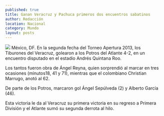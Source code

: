 ```yaml
---
published: true
title: Ganan Veracruz y Pachuca primeros dos encuentros sabatinos
author: Redacción
location: Nacional
category: Mundo
layout: posts
---
```


![](http://i.imgur.com/9tPCPFvm.jpg)
México, DF. En la segunda fecha del Torneo Apertura 2013, los Tiburones del Veracruz, golearon a los Potros del Atlante 4-2, en un encuentro disputado en el estadio Andrés Quintana Roo.

Los tantos fueron obra de Ángel Reyna, quien sorprendió al marcar en tres ocasiones (minutos18, 41 y 71), mientras que el colombiano Christian Marrugo, anotó al 62.

De parte de los Potros, marcaron gol Ángel Sepúlveda (2) y Alberto García (46).

Esta victoria le da al Veracruz su primera victoria en su regreso a Primera División y el Atlante sumó su segunda derrota al hilo.
